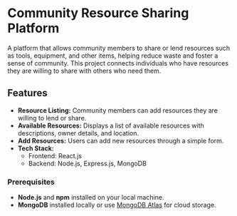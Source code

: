   # Community Resource Sharing Platform

A platform that allows community members to share or lend resources such as tools, equipment, and other items, helping reduce waste and foster a sense of community. This project connects individuals who have resources they are willing to share with others who need them.

## Features
- **Resource Listing:** Community members can add resources they are willing to lend or share.
- **Available Resources:** Displays a list of available resources with descriptions, owner details, and location.
- **Add Resources:** Users can add new resources through a simple form.
- **Tech Stack:** 
  - Frontend: React.js
  - Backend: Node.js, Express.js, MongoDB
    
### Prerequisites
- **Node.js** and **npm** installed on your local machine.
- **MongoDB** installed locally or use [MongoDB Atlas](https://www.mongodb.com/cloud/atlas) for cloud storage.
